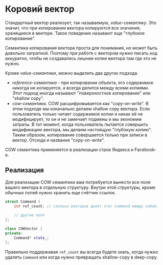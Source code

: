 # Коровий вектор

Стандартный вектор реализует, так называемую, _value-семантику_. Это
значит, что при копировании вектора копируются все значения, хранящиеся
в векторе. Такое поведение называют еще "глубокое копирование".

Семантика копирования вектора проста для понимания, но может быть довольно
затратной. Поэтому при работе с вектором нужно писать код аккуратно,
чтобы не создавались лишние копии вектора там где это не нужно.

Кроме _value-семантики_, можно выделить два других подхода.
 - _reference-семантика_ - при копировании объекта, его содержимое никогда
   не копируется, а всегда делится между всеми копиями. Этот подход иногда
   называют "поверхностное копирование" или "shallow copy".
 - _cow-семантика_. COW расшифровывается как "copy-on-write". В этом
   подходе мы изначально делаем shallow copy вектора. Если пользователь
   только читает содержимое копии и никак её не модифицирует, то он
   и не замечает подмены и мы экономим затраты. В тот момент, когда
   пользователь пытается совершить модификацию вектора, мы делаем настоящую
   "глубокую копию". Таким образом, копирование совершается только при
   записи в вектор. Отсюда и название "copy-on-write".

COW семантика применяется в реализации строк Яндекса и Facebook-а.

## Реализация

Для реализации COW семантики вам потребуется вынести все поля вашего вектора
в отдельную структуру. Внутри этой структуры, кроме обычных полей нужно хранить
еще счётчик ссылок.

```c++
struct Command {
    int ref_count; // сколько векторов делят этот Command между собой.
    
    // другие поля
};

class COWVector {
private:
    Command* state_;
};
```

Правильно поддерживая `ref_count` вы всегда будете знать, когда нужно удалять
`Command` или когда нужно превращать shallow-copy в deep-copy.
